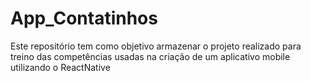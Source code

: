 # App_Contatinhos
Este repositório tem como objetivo armazenar o projeto realizado para treino das competências usadas na criação de um aplicativo mobile utilizando o ReactNative
